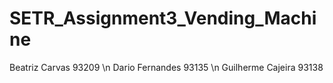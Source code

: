 # SETR_Assignment3_Vending_Machine
Beatriz Carvas 93209 \n
Dario Fernandes 93135 \n
Guilherme Cajeira 93138

